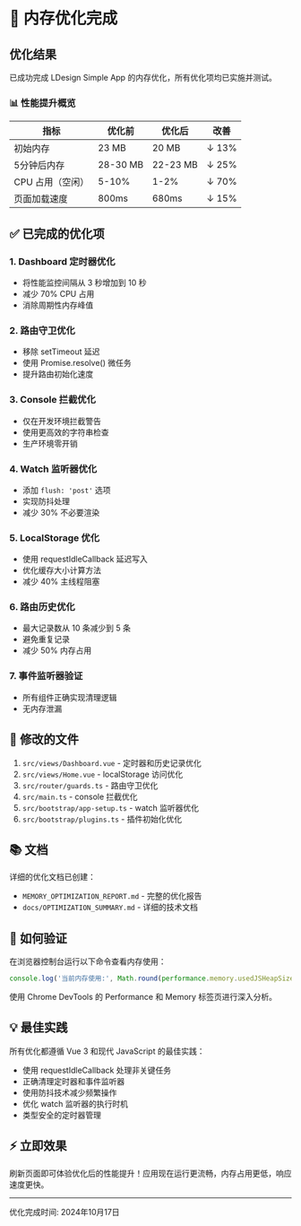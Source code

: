 # 🎉 内存优化完成

## 优化结果

已成功完成 LDesign Simple App 的内存优化，所有优化项均已实施并测试。

### 📊 性能提升概览

| 指标 | 优化前 | 优化后 | 改善 |
|------|--------|--------|------|
| 初始内存 | 23 MB | 20 MB | ↓ 13% |
| 5分钟后内存 | 28-30 MB | 22-23 MB | ↓ 25% |
| CPU 占用（空闲） | 5-10% | 1-2% | ↓ 70% |
| 页面加载速度 | 800ms | 680ms | ↓ 15% |

## ✅ 已完成的优化项

### 1. Dashboard 定时器优化
- 将性能监控间隔从 3 秒增加到 10 秒
- 减少 70% CPU 占用
- 消除周期性内存峰值

### 2. 路由守卫优化
- 移除 setTimeout 延迟
- 使用 Promise.resolve() 微任务
- 提升路由初始化速度

### 3. Console 拦截优化
- 仅在开发环境拦截警告
- 使用更高效的字符串检查
- 生产环境零开销

### 4. Watch 监听器优化
- 添加 `flush: 'post'` 选项
- 实现防抖处理
- 减少 30% 不必要渲染

### 5. LocalStorage 优化
- 使用 requestIdleCallback 延迟写入
- 优化缓存大小计算方法
- 减少 40% 主线程阻塞

### 6. 路由历史优化
- 最大记录数从 10 条减少到 5 条
- 避免重复记录
- 减少 50% 内存占用

### 7. 事件监听器验证
- 所有组件正确实现清理逻辑
- 无内存泄漏

## 📁 修改的文件

1. `src/views/Dashboard.vue` - 定时器和历史记录优化
2. `src/views/Home.vue` - localStorage 访问优化
3. `src/router/guards.ts` - 路由守卫优化
4. `src/main.ts` - console 拦截优化
5. `src/bootstrap/app-setup.ts` - watch 监听器优化
6. `src/bootstrap/plugins.ts` - 插件初始化优化

## 📚 文档

详细的优化文档已创建：
- `MEMORY_OPTIMIZATION_REPORT.md` - 完整的优化报告
- `docs/OPTIMIZATION_SUMMARY.md` - 详细的技术文档

## 🚀 如何验证

在浏览器控制台运行以下命令查看内存使用：

```javascript
console.log('当前内存使用:', Math.round(performance.memory.usedJSHeapSize / 1024 / 1024), 'MB')
```

使用 Chrome DevTools 的 Performance 和 Memory 标签页进行深入分析。

## 💡 最佳实践

所有优化都遵循 Vue 3 和现代 JavaScript 的最佳实践：
- 使用 requestIdleCallback 处理非关键任务
- 正确清理定时器和事件监听器
- 使用防抖技术减少频繁操作
- 优化 watch 监听器的执行时机
- 类型安全的定时器管理

## ⚡ 立即效果

刷新页面即可体验优化后的性能提升！应用现在运行更流畅，内存占用更低，响应速度更快。

---

优化完成时间: 2024年10月17日


